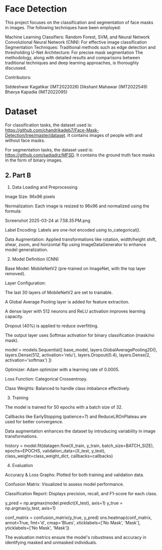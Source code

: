 # Face Detection 
This project focuses on the classification and segmentation of face masks in images. The following techniques have been employed:

Machine Learning Classifiers: Random Forest, SVM, and Neural Network
Convolutional Neural Network (CNN): For effective image classification
Segmentation Techniques: Traditional methods such as edge detection and thresholding
U-Net Architecture: For precise mask segmentation
The methodology, along with detailed results and comparisons between traditional techniques and deep learning approaches, is thoroughly discussed.

Contributors:

Siddeshwar Kagatikar (IMT2022026)
Dikshant Mahawar (IMT2022549)
Bhavya Kapadia (IMT2022095)


# Dataset

For classification tasks, the dataset used is: <a>https://github.com/chandrikadeb7/Face-Mask-Detection/tree/master/dataset</a>. It contains images of people with and without face masks.

For segmentation tasks, the dataset used is: <a>https://github.com/sadjadrz/MFSD</a>. It contains the ground truth face masks in the form of binary images.

## 2. Part B
1. Data Loading and Preprocessing

Image Size: 96x96 pixels

Normalization: Each image is resized to 96x96 and normalized using the formula:

Screenshot 2025-03-24 at 7.58.35 PM.png

Label Encoding: Labels are one-hot encoded using to_categorical().

Data Augmentation: Applied transformations like rotation, width/height shift, shear, zoom, and horizontal flip using ImageDataGenerator to enhance model generalization.

2. Model Definition (CNN)

Base Model: MobileNetV2 (pre-trained on ImageNet, with the top layer removed).

Layer Configuration:

The last 30 layers of MobileNetV2 are set to trainable.

A Global Average Pooling layer is added for feature extraction.

A dense layer with 512 neurons and ReLU activation improves learning capacity.

Dropout (40%) is applied to reduce overfitting.

The output layer uses Softmax activation for binary classification (mask/no mask).

model = models.Sequential([
    base_model,
    layers.GlobalAveragePooling2D(),
    layers.Dense(512, activation='relu'),
    layers.Dropout(0.4),
    layers.Dense(2, activation='softmax')
])

Optimizer: Adam optimizer with a learning rate of 0.0005.

Loss Function: Categorical Crossentropy.

Class Weights: Balanced to handle class imbalance effectively.

3. Training

The model is trained for 50 epochs with a batch size of 32.

Callbacks like EarlyStopping (patience=7) and ReduceLROnPlateau are used for better convergence.

Data augmentation enhances the dataset by introducing variability in image transformations.

history = model.fit(datagen.flow(X_train, y_train, batch_size=BATCH_SIZE),
                    epochs=EPOCHS,
                    validation_data=(X_test, y_test),
                    class_weight=class_weight_dict,
                    callbacks=callbacks)

4. Evaluation

Accuracy & Loss Graphs: Plotted for both training and validation data.

Confusion Matrix: Visualized to assess model performance.

Classification Report: Displays precision, recall, and F1-score for each class.

y_pred = np.argmax(model.predict(X_test), axis=1)
y_true = np.argmax(y_test, axis=1)

conf_matrix = confusion_matrix(y_true, y_pred)
sns.heatmap(conf_matrix, annot=True, fmt='d', cmap='Blues',
             xticklabels=['No Mask', 'Mask'], yticklabels=['No Mask', 'Mask'])

The evaluation metrics ensure the model's robustness and accuracy in identifying masked and unmasked individuals.
